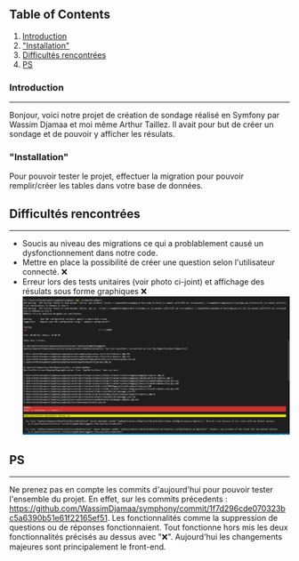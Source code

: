 ## Table of Contents
1. [Introduction](#introduction)
2. ["Installation"](#installation)
3. [Difficultés rencontrées](#difficultés)
4. [PS](#ps)
### Introduction
***
Bonjour, voici notre projet de création de sondage réalisé en Symfony par Wassim Djamaa et moi même Arthur Taillez. Il avait pour but de créer un sondage et de pouvoir y afficher les résulats.
### "Installation"
Pour pouvoir tester le projet, effectuer la migration pour pouvoir remplir/créer les tables dans votre base de données.
## Difficultés rencontrées
***
* Soucis au niveau des migrations ce qui a problablement causé un dysfonctionnement dans notre code.
* Mettre en place la possibilité de créer une question selon l'utilisateur connecté. ❌
* Erreur lors des tests unitaires (voir photo ci-joint) et affichage des résulats sous forme graphiques ❌
![Screenshot](erreur.png)
## PS
***
Ne prenez pas en compte les commits d'aujourd'hui pour pouvoir tester l'ensemble du projet. En effet, sur les commits précedents : https://github.com/WassimDjamaa/symphony/commit/1f7d296cde070323bc5a6390b51e61f22165ef51. Les fonctionnalités comme la suppression de questions ou de réponses fonctionnaient. Tout fonctionne hors mis les deux fonctionnalités précisés au dessus avec "❌". Aujourd'hui les changements majeures sont principalement le front-end.